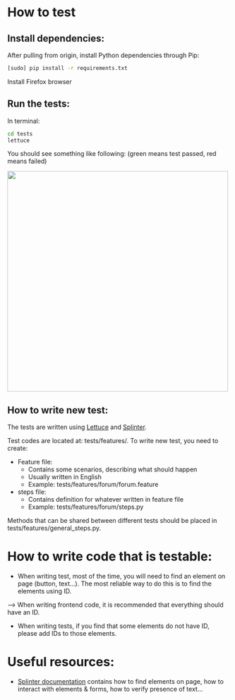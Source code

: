 # How to test

## Install dependencies:

After pulling from origin, install Python dependencies through Pip:

```bash
[sudo] pip install -r requirements.txt
```

Install Firefox browser

## Run the tests:

In terminal:

```bash
cd tests
lettuce
```

You should see something like following: (green means test passed, red means failed)

<img src="./images/test_results.png" width="500"/>

## How to write new test:

The tests are written using [Lettuce](http://lettuce.it/) and [Splinter](splinter.readthedocs.org/en/latest/).

Test codes are located at: tests/features/. To write new test, you need to create:
- Feature file:
  - Contains some scenarios, describing what should happen
  - Usually written in English
  - Example: tests/features/forum/forum.feature
- steps file:
  - Contains definition for whatever written in feature file
  - Example: tests/features/forum/steps.py

Methods that can be shared between different tests should be placed in tests/features/general_steps.py.

# How to write code that is testable:

- When writing test, most of the time, you will need to find an element on page (button, text...). The most reliable way to do this is to find the elements using ID.

--> When writing frontend code, it is recommended that everything should have an ID.

- When writing tests, if you find that some elements do not have ID, please add IDs to those elements.

# Useful resources:
- [Splinter documentation](https://splinter.readthedocs.org/en/latest/#features) contains how to find elements on page, how to interact with elements & forms, how to verify presence of text...
